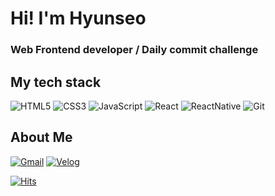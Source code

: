 # Hi! I'm Hyunseo
### Web Frontend developer / Daily commit challenge

## My tech stack

![HTML5](https://img.shields.io/badge/-HTML5-f05032.svg?&style=for-the-badge&logo=HTML5&logoColor=fff)
![CSS3](https://img.shields.io/badge/-CSS3-1572B6.svg?&style=for-the-badge&logo=CSS3&logoColor=fff)
![JavaScript](https://img.shields.io/badge/-JavaScript-F7DF1E.svg?&style=for-the-badge&logo=JavaScript&logoColor=black)
![React](https://img.shields.io/badge/-React-61DAFB.svg?&style=for-the-badge&logo=React&logoColor=black)
![ReactNative](https://img.shields.io/badge/-ReactNative-222222.svg?&style=for-the-badge&logo=React&logoColor=61DAFB)
![Git](https://img.shields.io/badge/-Git-F05032.svg?&style=for-the-badge&logo=Git&logoColor=fff)

## About Me
[![Gmail](https://img.shields.io/badge/Gmail-D14836?style=for-the-badge&logo=gmail&logoColor=white&link=mailto:namun1303@gmail.com)](mailto:namun1303@gmail.com)
[![Velog](https://img.shields.io/badge/-Velog-14B885.svg?&style=for-the-badge&logo=Velog&logoColor=fff)](https://velog.io/@namu)

[![Hits](https://hits.seeyoufarm.com/api/count/incr/badge.svg?url=https%3A%2F%2Fgithub.com%2Fnamu13&count_bg=%2379C83D&title_bg=%23555555&icon=&icon_color=%23E7E7E7&title=hits&edge_flat=true)](https://hits.seeyoufarm.com)


<!--
**namu13/namu13** is a ✨ _special_ ✨ repository because its `README.md` (this file) appears on your GitHub profile.

Here are some ideas to get you started:

- 🔭 I’m currently working on ...
- 🌱 I’m currently learning ...
- 👯 I’m looking to collaborate on ...
- 🤔 I’m looking for help with ...
- 💬 Ask me about ...
- 📫 How to reach me: ...
- 😄 Pronouns: ...
- ⚡ Fun fact: ...
-->
